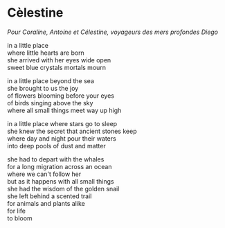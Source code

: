 # Cèlestine

*Pour Coraline, Antoine et Célestine, voyageurs des mers profondes*
*Diego*

in a little place<br/>
where little hearts are born<br/>
she arrived with her eyes wide open<br/>
sweet blue crystals mortals mourn<br/>

in a little place beyond the sea<br/>
she brought to us the joy<br/>
of flowers blooming before your eyes<br/>
of birds singing above the sky<br/>
where all small things meet way up high<br/>

in a little place where stars go to sleep<br/>
she knew the secret that ancient stones keep<br/>
where day and night pour their waters<br/>
into deep pools of dust and matter<br/>

she had to depart with the whales<br/>
for a long migration across an ocean<br/>
where we can't follow her<br/>
but as it happens with all small things<br/>
she had the wisdom of the golden snail<br/>
she left behind a scented trail<br/>
for animals and plants alike<br/>
for life<br/>
to bloom<br/>

